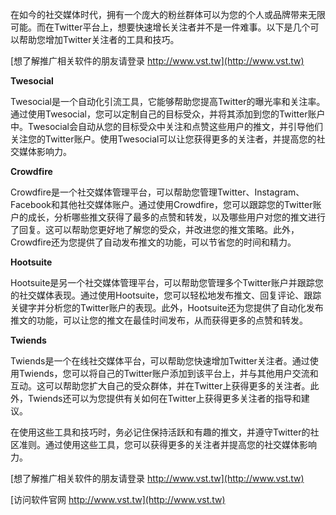 在如今的社交媒体时代，拥有一个庞大的粉丝群体可以为您的个人或品牌带来无限可能。而在Twitter平台上，想要快速增长关注者并不是一件难事。以下是几个可以帮助您增加Twitter关注者的工具和技巧。

[想了解推广相关软件的朋友请登录 http://www.vst.tw](http://www.vst.tw)

**Twesocial**

Twesocial是一个自动化引流工具，它能够帮助您提高Twitter的曝光率和关注率。通过使用Twesocial，您可以定制自己的目标受众，并将其添加到您的Twitter账户中。Twesocial会自动从您的目标受众中关注和点赞这些用户的推文，并引导他们关注您的Twitter账户。使用Twesocial可以让您获得更多的关注者，并提高您的社交媒体影响力。

**Crowdfire**

Crowdfire是一个社交媒体管理平台，可以帮助您管理Twitter、Instagram、Facebook和其他社交媒体账户。通过使用Crowdfire，您可以跟踪您的Twitter账户的成长，分析哪些推文获得了最多的点赞和转发，以及哪些用户对您的推文进行了回复。这可以帮助您更好地了解您的受众，并改进您的推文策略。此外，Crowdfire还为您提供了自动发布推文的功能，可以节省您的时间和精力。

**Hootsuite**

Hootsuite是另一个社交媒体管理平台，可以帮助您管理多个Twitter账户并跟踪您的社交媒体表现。通过使用Hootsuite，您可以轻松地发布推文、回复评论、跟踪关键字并分析您的Twitter账户的表现。此外，Hootsuite还为您提供了自动化发布推文的功能，可以让您的推文在最佳时间发布，从而获得更多的点赞和转发。

**Twiends**

Twiends是一个在线社交媒体平台，可以帮助您快速增加Twitter关注者。通过使用Twiends，您可以将自己的Twitter账户添加到该平台上，并与其他用户交流和互动。这可以帮助您扩大自己的受众群体，并在Twitter上获得更多的关注者。此外，Twiends还可以为您提供有关如何在Twitter上获得更多关注者的指导和建议。

在使用这些工具和技巧时，务必记住保持活跃和有趣的推文，并遵守Twitter的社区准则。通过使用这些工具，您可以获得更多的关注者并提高您的社交媒体影响力。

[想了解推广相关软件的朋友请登录 http://www.vst.tw](http://www.vst.tw)


[访问软件官网 http://www.vst.tw](http://www.vst.tw)
